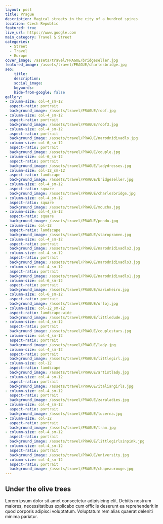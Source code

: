 ```yaml
---
layout: post
title: Prague
description: Magical streets in the city of a hundred spires
location: Czech Republic
featured: true
live_url: https://www.google.com
main_category: Travel & Street
categories:
  - Street
  - Travel
  - Europe
cover_image: /assets/travel/PRAGUE/bridgeseller.jpg
featured_image: /assets/travel/PRAGUE/charlesbridge.jpg
seo:
    title:
    description:
    social_image:
    keywords:
    hide-from-google: false 
gallery:
- column-size: col-4_sm-12
  aspect-ratio: portrait
  background_image: /assets/travel/PRAGUE/roof.jpg
- column-size: col-4_sm-12
  aspect-ratio: portrait
  background_image: /assets/travel/PRAGUE/roof3.jpg
- column-size: col-4_sm-12
  aspect-ratio: portrait
  background_image: /assets/travel/PRAGUE/narodnidivadlo.jpg
- column-size: col-6_sm-12
  aspect-ratio: portrait
  background_image: /assets/travel/PRAGUE/couple.jpg
- column-size: col-6_sm-12
  aspect-ratio: portrait
  background_image: /assets/travel/PRAGUE/ladydresses.jpg
- column-size: col-12_sm-12
  aspect-ratio: landscape
  background_image: /assets/travel/PRAGUE/bridgeseller.jpg
- column-size: col-4_sm-12
  aspect-ratio: square
  background_image: /assets/travel/PRAGUE/charlesbridge.jpg
- column-size: col-4_sm-12
  aspect-ratio: square
  background_image: /assets/travel/PRAGUE/moucha.jpg
- column-size: col-4_sm-12
  aspect-ratio: square
  background_image: /assets/travel/PRAGUE/pendu.jpg
- column-size: col-12
  aspect-ratio: landscape
  background_image: /assets/travel/PRAGUE/staropramen.jpg
- column-size: col-4_sm-12
  aspect-ratio: portrait
  background_image: /assets/travel/PRAGUE/narodnidivadlo2.jpg
- column-size: col-4_sm-12
  aspect-ratio: portrait
  background_image: /assets/travel/PRAGUE/narodnidivadlo3.jpg
- column-size: col-4_sm-12
  aspect-ratio: portrait
  background_image: /assets/travel/PRAGUE/narodnidivadlo1.jpg
- column-size: col-6_sm-12
  aspect-ratio: portrait
  background_image: /assets/travel/PRAGUE/marinheiro.jpg
- column-size: col-6_sm-12
  aspect-ratio: portrait
  background_image: /assets/travel/PRAGUE/orloj.jpg
- column-size: col-12_sm-12
  aspect-ratio: landscape-wide
  background_image: /assets/travel/PRAGUE/littledude.jpg
- column-size: col-4_sm-12
  aspect-ratio: portrait
  background_image: /assets/travel/PRAGUE/couplestars.jpg
- column-size: col-4_sm-12
  aspect-ratio: portrait
  background_image: /assets/travel/PRAGUE/lady.jpg
- column-size: col-4_sm-12
  aspect-ratio: portrait
  background_image: /assets/travel/PRAGUE/littlegirl.jpg
- column-size: col-12
  aspect-ratio: landscape
  background_image: /assets/travel/PRAGUE/artistlady.jpg
- column-size: col-4_sm-12
  aspect-ratio: portrait
  background_image: /assets/travel/PRAGUE/italiangirls.jpg
- column-size: col-4_sm-12
  aspect-ratio: portrait
  background_image: /assets/travel/PRAGUE/zaraladies.jpg
- column-size: col-4_sm-12
  aspect-ratio: portrait
  background_image: /assets/travel/PRAGUE/lucerna.jpg
- column-size: col-12
  aspect-ratio: portrait
  background_image: /assets/travel/PRAGUE/tram.jpg
- column-size: col-4_sm-12
  aspect-ratio: portrait
  background_image: /assets/travel/PRAGUE/littlegirlsinpink.jpg
- column-size: col-4_sm-12
  aspect-ratio: portrait
  background_image: /assets/travel/PRAGUE/university.jpg
- column-size: col-4_sm-12
  aspect-ratio: portrait
  background_image: /assets/travel/PRAGUE/chapeaurouge.jpg
---
```


## Under the olive trees

Lorem ipsum dolor sit amet consectetur adipisicing elit. Debitis nostrum maiores, necessitatibus explicabo cum officiis deserunt ea reprehenderit in quod corporis adipisci voluptatum. Voluptatum rem alias quaerat deleniti minima pariatur.